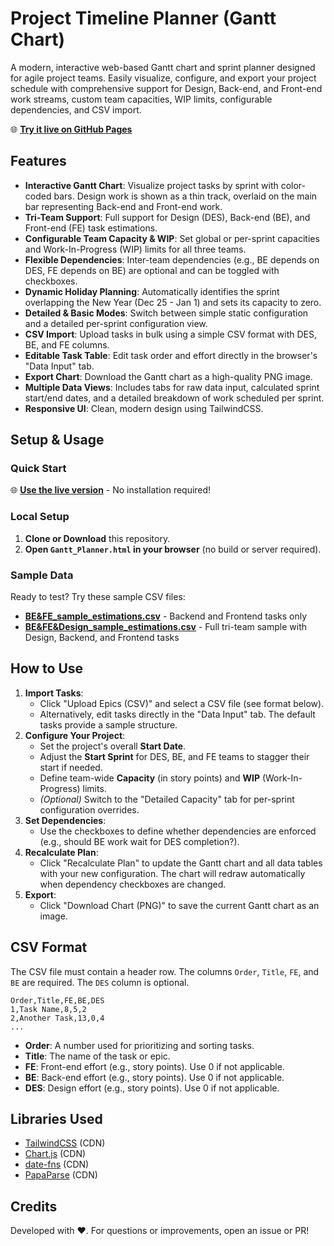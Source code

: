 # Project Timeline Planner (Gantt Chart)

A modern, interactive web-based Gantt chart and sprint planner designed for agile project teams. Easily visualize, configure, and export your project schedule with comprehensive support for Design, Back-end, and Front-end work streams, custom team capacities, WIP limits, configurable dependencies, and CSV import.

🌐 **[Try it live on GitHub Pages](https://ai-elf.github.io/Gantt/Gantt_Planner.html)**

## Features
- **Interactive Gantt Chart**: Visualize project tasks by sprint with color-coded bars. Design work is shown as a thin track, overlaid on the main bar representing Back-end and Front-end work.
- **Tri-Team Support**: Full support for Design (DES), Back-end (BE), and Front-end (FE) task estimations.
- **Configurable Team Capacity & WIP**: Set global or per-sprint capacities and Work-In-Progress (WIP) limits for all three teams.
- **Flexible Dependencies**: Inter-team dependencies (e.g., BE depends on DES, FE depends on BE) are optional and can be toggled with checkboxes.
- **Dynamic Holiday Planning**: Automatically identifies the sprint overlapping the New Year (Dec 25 - Jan 1) and sets its capacity to zero.
- **Detailed & Basic Modes**: Switch between simple static configuration and a detailed per-sprint configuration view.
- **CSV Import**: Upload tasks in bulk using a simple CSV format with DES, BE, and FE columns.
- **Editable Task Table**: Edit task order and effort directly in the browser's "Data Input" tab.
- **Export Chart**: Download the Gantt chart as a high-quality PNG image.
- **Multiple Data Views**: Includes tabs for raw data input, calculated sprint start/end dates, and a detailed breakdown of work scheduled per sprint.
- **Responsive UI**: Clean, modern design using TailwindCSS.

## Setup & Usage

### Quick Start
🌐 **[Use the live version](https://ai-elf.github.io/Gantt/Gantt_Planner.html)** - No installation required!

### Local Setup
1. **Clone or Download** this repository.
2. **Open `Gantt_Planner.html` in your browser** (no build or server required).

### Sample Data
Ready to test? Try these sample CSV files:
- **[BE&FE_sample_estimations.csv](BE&FE_sample_estimations.csv)** - Backend and Frontend tasks only
- **[BE&FE&Design_sample_estimations.csv](BE&FE&Design_sample_estimations.csv)** - Full tri-team sample with Design, Backend, and Frontend tasks

## How to Use
1. **Import Tasks**:
   - Click "Upload Epics (CSV)" and select a CSV file (see format below).
   - Alternatively, edit tasks directly in the "Data Input" tab. The default tasks provide a sample structure.
2. **Configure Your Project**:
   - Set the project's overall **Start Date**.
   - Adjust the **Start Sprint** for DES, BE, and FE teams to stagger their start if needed.
   - Define team-wide **Capacity** (in story points) and **WIP** (Work-In-Progress) limits.
   - *(Optional)* Switch to the "Detailed Capacity" tab for per-sprint configuration overrides.
3. **Set Dependencies**:
   - Use the checkboxes to define whether dependencies are enforced (e.g., should BE work wait for DES completion?).
4. **Recalculate Plan**:
   - Click "Recalculate Plan" to update the Gantt chart and all data tables with your new configuration. The chart will redraw automatically when dependency checkboxes are changed.
5. **Export**:
   - Click "Download Chart (PNG)" to save the current Gantt chart as an image.

## CSV Format
The CSV file must contain a header row. The columns `Order`, `Title`, `FE`, and `BE` are required. The `DES` column is optional.

```csv
Order,Title,FE,BE,DES
1,Task Name,8,5,2
2,Another Task,13,0,4
...
```
- **Order**: A number used for prioritizing and sorting tasks.
- **Title**: The name of the task or epic.
- **FE**: Front-end effort (e.g., story points). Use 0 if not applicable.
- **BE**: Back-end effort (e.g., story points). Use 0 if not applicable.
- **DES**: Design effort (e.g., story points). Use 0 if not applicable.

## Libraries Used
- [TailwindCSS](https://tailwindcss.com/) (CDN)
- [Chart.js](https://www.chartjs.org/) (CDN)
- [date-fns](https://date-fns.org/) (CDN)
- [PapaParse](https://www.papaparse.com/) (CDN)

## Credits
Developed with ❤️. For questions or improvements, open an issue or PR! 